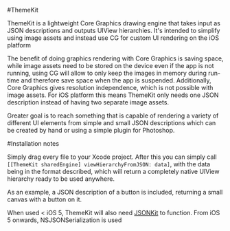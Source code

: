#ThemeKit

ThemeKit is a lightweight Core Graphics drawing engine that takes input as JSON descriptions and outputs UIView hierarchies. It's intended to simplify using image assets and instead use CG for custom UI rendering on the iOS platform

The benefit of doing graphics rendering with Core Graphics is saving space, while image assets need to be stored on the device even if the app is not running, using CG will allow to only keep the images in memory during run-time and therefore save space when the app is suspended. Additionally, Core Graphics gives resolution independence, which is not possible with image assets. For iOS platform this means ThemeKit only needs one JSON description instead of having two separate image assets.

Greater goal is to reach something that is capable of rendering a variety of different UI elements from simple and small JSON descriptions which can be created by hand or using a simple plugin for Photoshop.

#Installation notes

Simply drag every file to your Xcode project. After this you can simply call `[[ThemeKit sharedEngine] viewHierarchyFromJSON: data]`, with the data being in the format described, which will return a completely native UIView hierarchy ready to be used anywhere.

As an example, a JSON description of a button is included, returning a small canvas with a button on it.

When used < iOS 5, ThemeKit will also need [JSONKit](http://https://github.com/johnezang/JSONKit, "JSONKit on GitHub") to function. From iOS 5 onwards, NSJSONSerialization is used